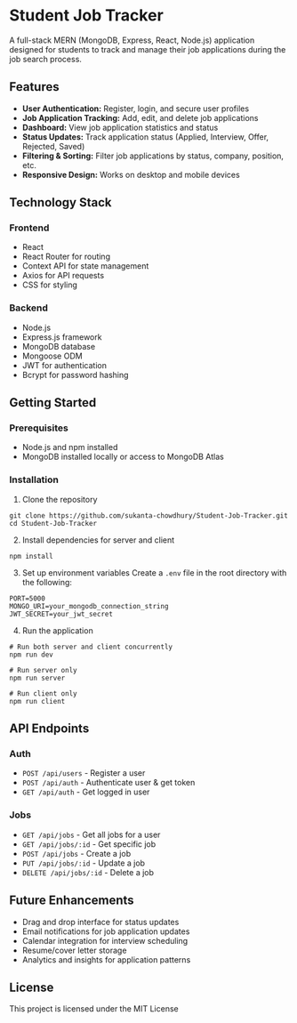 # Student Job Tracker

A full-stack MERN (MongoDB, Express, React, Node.js) application designed for students to track and manage their job applications during the job search process.

## Features

- **User Authentication:** Register, login, and secure user profiles
- **Job Application Tracking:** Add, edit, and delete job applications
- **Dashboard:** View job application statistics and status
- **Status Updates:** Track application status (Applied, Interview, Offer, Rejected, Saved)
- **Filtering & Sorting:** Filter job applications by status, company, position, etc.
- **Responsive Design:** Works on desktop and mobile devices

## Technology Stack

### Frontend
- React
- React Router for routing
- Context API for state management
- Axios for API requests
- CSS for styling

### Backend
- Node.js
- Express.js framework
- MongoDB database
- Mongoose ODM
- JWT for authentication
- Bcrypt for password hashing

## Getting Started

### Prerequisites
- Node.js and npm installed
- MongoDB installed locally or access to MongoDB Atlas

### Installation

1. Clone the repository
```
git clone https://github.com/sukanta-chowdhury/Student-Job-Tracker.git
cd Student-Job-Tracker
```

2. Install dependencies for server and client
```
npm install
```

3. Set up environment variables
Create a `.env` file in the root directory with the following:
```
PORT=5000
MONGO_URI=your_mongodb_connection_string
JWT_SECRET=your_jwt_secret
```

4. Run the application
```
# Run both server and client concurrently
npm run dev

# Run server only
npm run server

# Run client only
npm run client
```

## API Endpoints

### Auth
- `POST /api/users` - Register a user
- `POST /api/auth` - Authenticate user & get token
- `GET /api/auth` - Get logged in user

### Jobs
- `GET /api/jobs` - Get all jobs for a user
- `GET /api/jobs/:id` - Get specific job
- `POST /api/jobs` - Create a job
- `PUT /api/jobs/:id` - Update a job
- `DELETE /api/jobs/:id` - Delete a job

## Future Enhancements

- Drag and drop interface for status updates
- Email notifications for job application updates
- Calendar integration for interview scheduling
- Resume/cover letter storage
- Analytics and insights for application patterns

## License

This project is licensed under the MIT License 